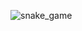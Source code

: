 ![snake_game](https://github.com/AyaanOVO/Snake-Game/assets/112178913/339b8ceb-cfed-406b-be4a-3eff1f1bdb19)
